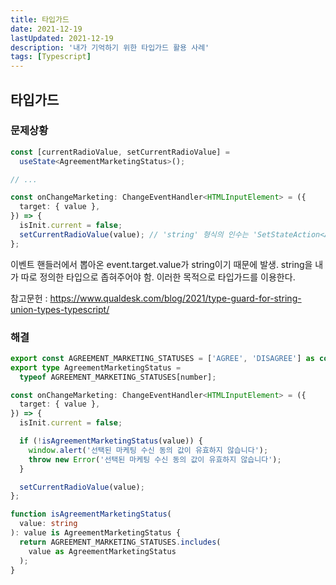 ```yaml
---
title: 타입가드
date: 2021-12-19
lastUpdated: 2021-12-19
description: '내가 기억하기 위한 타입가드 활용 사례'
tags: [Typescript]
---
```


## 타입가드

### 문제상황

```ts
const [currentRadioValue, setCurrentRadioValue] =
  useState<AgreementMarketingStatus>();

// ...

const onChangeMarketing: ChangeEventHandler<HTMLInputElement> = ({
  target: { value },
}) => {
  isInit.current = false;
  setCurrentRadioValue(value); // 'string' 형식의 인수는 'SetStateAction<AgreementMarketingStatus | undefined>' 형식의 매개 변수에 할당될 수 없습니다.ts(2345)
};
```

이벤트 핸들러에서 뽑아온 event.target.value가 string이기 때문에 발생.
string을 내가 따로 정의한 타입으로 좁혀주어야 함.
이러한 목적으로 타입가드를 이용한다.

참고문헌 : https://www.qualdesk.com/blog/2021/type-guard-for-string-union-types-typescript/

### 해결

```ts
export const AGREEMENT_MARKETING_STATUSES = ['AGREE', 'DISAGREE'] as const;
export type AgreementMarketingStatus =
  typeof AGREEMENT_MARKETING_STATUSES[number];

const onChangeMarketing: ChangeEventHandler<HTMLInputElement> = ({
  target: { value },
}) => {
  isInit.current = false;

  if (!isAgreementMarketingStatus(value)) {
    window.alert('선택된 마케팅 수신 동의 값이 유효하지 않습니다');
    throw new Error('선택된 마케팅 수신 동의 값이 유효하지 않습니다');
  }

  setCurrentRadioValue(value);
};

function isAgreementMarketingStatus(
  value: string
): value is AgreementMarketingStatus {
  return AGREEMENT_MARKETING_STATUSES.includes(
    value as AgreementMarketingStatus
  );
}
```
